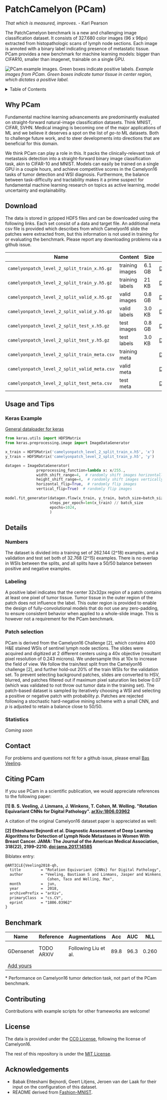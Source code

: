 # PatchCamelyon (PCam)
_That which is measured, improves._ - Karl Pearson

The PatchCamelyon benchmark is a new and challenging image classification dataset. It consists of 327.680 color images (96 x 96px) extracted from histopathologic scans of lymph node sections. Each image is annoted with a binary label indicating presence of metastatic tissue. PCam provides a new benchmark for machine learning models: bigger than CIFAR10, smaller than imagenet, trainable on a single GPU.

![PCam example images. Green boxes indicate positive labels.](https://github.com/basveeling/pcam/blob/master/pcam.jpg)
*Example images from PCam. Green boxes indicate tumor tissue in center region, which dictates a positive label.*

<details><summary>Table of Contents</summary><p>

* [Why PCam](#why-pcam)
* [Download](#download)
* [Details](#details)
* [Usage and Tips](#usage-and-tips)
* [Benchmark](#benchmark)
* [Visualization](#visualization)
* [Contributing](#contributing)
* [Contact](#contact)
* [Citing PCam](#citing-pcam)
* [License](#license)
</p></details><p></p>

## Why PCam
Fundamental machine learning advancements are predominantly evaluated on straight-forward natural-image classification datasets. Think MNIST, CIFAR, SVHN. Medical imaging is becoming one of the major applications of ML and we believe it deserves a spot on the list of _go-to_ ML datasets. Both to challenge future work, and to steer developments into directions that are beneficial for this domain.

We think PCam can play a role in this. It packs the clinically-relevant task of metastasis detection into a straight-forward binary image classification task, akin to CIFAR-10 and MNIST. Models can easily be trained on a single GPU in a couple hours, and achieve competitive scores in the Camelyon16 tasks of tumor detection and WSI diagnosis. Furthermore, the balance between task-difficulty and tractability makes it a prime suspect for fundamental machine learning research on topics as active learning, model uncertainty and explainability.


## Download
The data is stored in gzipped HDF5 files and can be downloaded using the following links. Each set consist of a data and target file. An additional meta csv file is provided which describes from which Camelyon16 slide the patches were extracted from, but this information is not used in training for or evaluating the benchmark. Please report any downloading problems via a github issue.

| Name  | Content | Size | Link | MD5 Checksum|
| --- | --- |--- | --- |--- |
| `camelyonpatch_level_2_split_train_x.h5.gz` | training images | 6.1 GB | [Download](https://drive.google.com/uc?export=download&id=1Ka0XfEMiwgCYPdTI-vv6eUElOBnKFKQ2)|`1571f514728f59376b705fc836ff4b63`|
| `camelyonpatch_level_2_split_train_y.h5.gz` | training labels | 21 KB | [Download](https://drive.google.com/uc?export=download&id=1269yhu3pZDP8UYFQs-NYs3FPwuK-nGSG)|`35c2d7259d906cfc8143347bb8e05be7`|
| `camelyonpatch_level_2_split_valid_x.h5.gz` | valid images | 0.8 GB | [Download](https://drive.google.com/uc?export=download&id=1hgshYGWK8V-eGRy8LToWJJgDU_rXWVJ3)|`d8c2d60d490dbd479f8199bdfa0cf6ec`|
| `camelyonpatch_level_2_split_valid_y.h5.gz` | valid labels | 3.0 KB | [Download](https://drive.google.com/uc?export=download&id=1bH8ZRbhSVAhScTS0p9-ZzGnX91cHT3uO)|`60a7035772fbdb7f34eb86d4420cf66a`|
| `camelyonpatch_level_2_split_test_x.h5.gz`  | test images  | 0.8 GB | [Download](https://drive.google.com/uc?export=download&id=1qV65ZqZvWzuIVthK8eVDhIwrbnsJdbg_)|`d5b63470df7cfa627aeec8b9dc0c066e`|
| `camelyonpatch_level_2_split_test_y.h5.gz`  | test labels  | 3.0 KB | [Download](https://drive.google.com/uc?export=download&id=17BHrSrwWKjYsOgTMmoqrIjDy6Fa2o_gP)|`2b85f58b927af9964a4c15b8f7e8f179`|
| `camelyonpatch_level_2_split_train_meta.csv` | training meta |  | [Download](https://drive.google.com/uc?export=download&id=1XoaGG3ek26YLFvGzmkKeOz54INW0fruR)|`5a3dd671e465cfd74b5b822125e65b0a`|
| `camelyonpatch_level_2_split_valid_meta.csv` | valid meta | | [Download](https://drive.google.com/uc?export=download&id=16hJfGFCZEcvR3lr38v3XCaD5iH1Bnclg)|`3455fd69135b66734e1008f3af684566`|
| `camelyonpatch_level_2_split_test_meta.csv`  | test meta |  | [Download](https://drive.google.com/uc?export=download&id=19tj7fBlQQrd4DapCjhZrom_fA4QlHqN4)|`67589e00a4a37ec317f2d1932c7502ca`|



## Usage and Tips
### Keras Example
[General dataloader for keras](https://github.com/basveeling/pcam/blob/master/keras/dataset/pcam.py)

```python
from keras.utils import HDF5Matrix
from keras.preprocessing.image import ImageDataGenerator

x_train = HDF5Matrix('camelyonpatch_level_2_split_train_x.h5', 'x')
y_train = HDF5Matrix('camelyonpatch_level_2_split_train_y.h5', 'y')

datagen = ImageDataGenerator(
              preprocessing_function=lambda x: x/255.,
              width_shift_range=4,  # randomly shift images horizontally
              height_shift_range=4,  # randomly shift images vertically 
              horizontal_flip=True,  # randomly flip images
              vertical_flip=True)  # randomly flip images
              
model.fit_generator(datagen.flow(x_train, y_train, batch_size=batch_size),
                    steps_per_epoch=len(x_train) // batch_size
                    epochs=1024,
                    )
```

## Details
### Numbers
The dataset is divided into a training set of 262.144 (2^18) examples, and a validation and test set both of 32.768 (2^15) examples. There is no overlap in WSIs between the splits, and all splits have a 50/50 balance between positive and negative examples.

### Labeling
A positive label indicates that the center 32x32px region of a patch contains at least one pixel of tumor tissue. Tumor tissue in the outer region of the patch does not influence the label. This outer region is provided to enable the design of fully-convolutional models that do not use any zero-padding, to ensure consistent behavior when applied to a whole-slide image. This is however not a requirement for the PCam benchmark.

### Patch selection 
PCam is derived from the Camelyon16 Challenge [2], which contains 400 H\&E stained WSIs of sentinel lymph node sections. The slides were acquired and digitized at 2 different centers  using a 40x objective (resultant pixel resolution of 0.243 microns). We undersample this at 10x to increase the field of view.
We follow the train/test split from the Camelyon16 challenge [2], and further hold-out 20% of the train WSIs for the validation set. To prevent selecting background patches, slides are converted to HSV, blurred, and patches filtered out if maximum pixel saturation lies below 0.07 (which was validated to not throw out tumor data in the training set).
The patch-based dataset is sampled by iteratively choosing a WSI and selecting a positive or negative patch with probability _p_. Patches are rejected following a stochastic hard-negative mining scheme with a small CNN, and _p_ is adjusted to retain a balance close to 50/50.

### Statistics
_Coming soon_

## Contact
For problems and questions not fit for a github issue, please email [Bas Veeling](mailto:basveeling+pcam@gmail.com).
## Citing PCam
If you use PCam in a scientific publication, we would appreciate references to the following paper:


**[1] B. S. Veeling, J. Linmans, J. Winkens, T. Cohen, M. Welling. "Rotation Equivariant CNNs for Digital Pathology". [arXiv:1806.03962](http://arxiv.org/abs/1806.03962)**

A citation of the original Camelyon16 dataset paper is appreciated as well:

**[2] Ehteshami Bejnordi et al. Diagnostic Assessment of Deep Learning Algorithms for Detection of Lymph Node Metastases in Women With Breast Cancer. JAMA: The Journal of the American Medical Association, 318(22), 2199–2210. [doi:jama.2017.14585](https://doi.org/10.1001/jama.2017.14585)**


Biblatex entry:
```latex
@ARTICLE{Veeling2018-qh,
  title         = "Rotation Equivariant {CNNs} for Digital Pathology",
  author        = "Veeling, Bastiaan S and Linmans, Jasper and Winkens, Jim and
                   Cohen, Taco and Welling, Max",
  month         =  jun,
  year          =  2018,
  archivePrefix = "arXiv",
  primaryClass  = "cs.CV",
  eprint        = "1806.03962"
}
```

<!-- [Who is citing PCam?](https://scholar.google.de/scholar?hl=en&as_sdt=0%2C5&q=pcam&btnG=&oq=fas) -->


## Benchmark
| Name  | Reference | Augmentations | Acc | AUC|  NLL | FROC* |
| --- | --- | --- | --- | --- | --- | --- |
| GDensenet | TODO ARXIV | Following Liu et al. | 89.8 | 96.3 |  0.260 |75.8 (64.3, 87.2)|
| [Add yours](https://github.com/basveeling/pcam/compare) | |

\* Performance on Camelyon16 tumor detection task, not part of the PCam benchmark.


## Contributing
Contributions with example scripts for other frameworks are welcome!

## License
The data is provided under the [CC0 License](https://choosealicense.com/licenses/cc0-1.0/), following the license of Camelyon16.

The rest of this repository is under the [MIT License](https://choosealicense.com/licenses/mit/).

## Acknowledgements
* Babak Ehteshami Bejnordi, Geert Litjens, Jeroen van der Laak for their input on the configuration of this dataset.
* README derived from [Fashion-MNIST](https://github.com/zalandoresearch/fashion-mnist).
